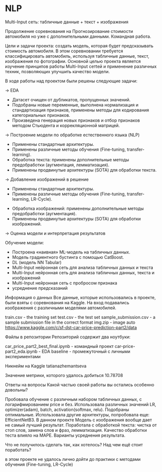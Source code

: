 # NLP
Multi-Input сеть: табличные данные + текст + изображения

Продолжение соревнования на Прогнозирование стоимости автомобиля но уже с дополнительными данными.
Командная работа.

Цели и задачи проекта: создать модель, которая будет предсказывать стоимость автомобиля. В этом соревновании требуется классифицировать автомобиль, используя табличные данные, текст, изображения по фотографии. Основной целью проекта является изучение принципов работы Multi-Input сетtей и применение различных техник, позволяющих улучшить качество модели.

В ходе работы над проектом были решены следующие задачи:

→ EDA

+ Датасет очищен от дубликатов, пропущенных значений.
+ Подобраны новые переменные, выполнена нормализация и стандартизация признаков, применены методы для кодирования категориальных признаков.
+ Произведена генерация новых признаков и отбор признаков методом Стьюдента и коррекляционной матрицей.

→ Построение модели по обработке естественного языка (NLP)

+ Применены стандартные архитектуры.
+ Применены различные методы обучения (Fine-tuning, transfer-learning).
+ Обработка текста: применены дополнительные методы предобработки (аугментация, лемматизация).
+ Применены продвинутые архитектуры (SOTA) для обработки текста.

→ Добавление изображений в решение

+ Применены стандартные архитектуры.
+ Применены различные методы обучения (Fine-tuning, transfer-learning, LR-Cycle).
* Обработка изображений: применены дополнительные методы предобработки (аугментация).
* Применены продвинутые архитектуры (SOTA) для обработки изображений.

→ Оценка модели и интерпретация результатов

Обучение модели: 
+ Построена «наивная» ML-модель на табличных данных.
+ Модель градиентного бустинга с помощью CatBoost.
+ DL (модель NN Tabular) 
+ Multi-Input нейронная сеть для анализа табличных данных и текста 
+ Multi-Input нейронная сеть для анализа табличных данных, текста  и изображений
+ Multi-Input нейронная сеть с пробросом признака
+ усреднение предсказаний

Информация о данных 
Все данные, которые использовались в проекте, были взяты с соревнования на Kaggle. 
На вход подавались изображения с различными моделями автомобилей. 

train.csv - the training set
test.csv - the test set
sample_submission.csv - a sample submission file in the correct format
img.zip - image auto
https://www.kaggle.com/c/sf-dst-car-price-prediction-part2/data

Файлы в репозитории Репозиторий содержит два ноутбуки:

car_price_part2_best_final.ipynb  - командный проект
car-price-part2_eda.ipynb - EDA
baseline - промежуточный с личными экспериментами

Никнейм на Kaggle tatianazhemantseva

Значение метрики, которого удалось добиться 10.78708

Ответы на вопросы Какой частью своей работы вы остались особенно довольны?

Пробовала обучение с различным набором табличных данных, с логарифмированием price и без.
Использовала различных значений LR, optimizer(adam), batch, activation(softmax, relu). Подобраны оптимальные.
Использовала другие архитектуры, попробовала еще: EfficientNetB3. В данном проекте Модель с изображения вообще дает не самый лучший результат.
Поработала с обработкой текста: чистка от стоп слов, замена слов и фраз, лемматизация. Качество обработки теста влияло на MAPE.
Варианты усреднения результата.

Что не получилось сделать так, как хотелось? Над чем ещё стоит поработать?

в этом проекте не удалось лично дойти до практики с методами обучения (Fine-tuning, LR-Cycle)

